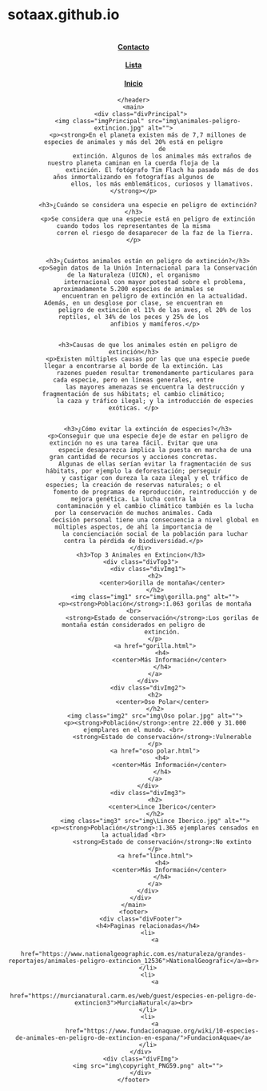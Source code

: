 # sotaax.github.io
<!DOCTYPE html>
<html lang="en">

<head>
    <meta charset="UTF-8">
    <meta http-equiv="X-UA-Compatible" content="IE=edge">
    <meta name="viewport" content="width=device-width, initial-scale=1.0">
    <link rel="stylesheet" href="index.css">
    <link rel="icon" type="image/jpg" href="img\e2d51b2b7755599b5cc266fa0ecabac2.jpg" />
    <title>exitnmur</title>
</head>

<body>
    <header>
        <div class="logo">
            <a href="Inicio.html"><img class="imgLogo" src="img\logo.png" alt=""></a>
        </div>
        <nav class="divNav">
            <a href="Contacto.html">
                <h4>Contacto</h4>
            </a>
            <a href="Lista.html">
                <h4>Lista</h4>
            </a>
            <a class="" href="Inicio.html">
                <h4>Inicio</h4>
            </a>
        </nav>

    </header>
    <main>
        <div class="divPrincipal">
            <img class="imgPrincipal" src="img\animales-peligro-extincion.jpg" alt="">
            <p><strong>En el planeta existen más de 7,7 millones de especies de animales y más del 20% está en peligro
                    de
                    extinción. Algunos de los animales más extraños de nuestro planeta caminan en la cuerda floja de la
                    extinción. El fotógrafo Tim Flach ha pasado más de dos años inmortalizando en fotografías algunos de
                    ellos, los más emblemáticos, curiosos y llamativos.</strong></p>

            <h3>¿Cuándo se considera una especie en peligro de extinción?</h3>
            <p>Se considera que una especie está en peligro de extinción cuando todos los representantes de la misma
                corren el riesgo de desaparecer de la faz de la Tierra. </p>


            <h3>¿Cuántos animales están en peligro de extinción?</h3>
            <p>Según datos de la Unión Internacional para la Conservación de la Naturaleza (UICN), el organismo
                internacional con mayor potestad sobre el problema, aproximadamente 5.200 especies de animales se
                encuentran en peligro de extinción en la actualidad. Además, en un desglose por clase, se encuentran en
                peligro de extinción el 11% de las aves, el 20% de los reptiles, el 34% de los peces y 25% de los
                anfibios y mamíferos.</p>


            <h3>Causas de que los animales estén en peligro de extinción</h3>
            <p>Existen múltiples causas por las que una especie puede llegar a encontrarse al borde de la extinción. Las
                razones pueden resultar tremendamente particulares para cada especie, pero en líneas generales, entre
                las mayores amenazas se encuentra la destrucción y fragmentación de sus hábitats; el cambio climático;
                la caza y tráfico ilegal; y la introducción de especies exóticas. </p>


            <h3>¿Cómo evitar la extinción de especies?</h3>
            <p>Conseguir que una especie deje de estar en peligro de extinción no es una tarea fácil. Evitar que una
                especie desaparezca implica la puesta en marcha de una gran cantidad de recursos y acciones concretas.
                Algunas de ellas serían evitar la fragmentación de sus hábitats, por ejemplo la deforestación; perseguir
                y castigar con dureza la caza ilegal y el tráfico de especies; la creación de reservas naturales; o el
                fomento de programas de reproducción, reintroducción y de mejora genética. La lucha contra la
                contaminación y el cambio climático también es la lucha por la conservación de muchos animales. Cada
                decisión personal tiene una consecuencia a nivel global en múltiples aspectos, de ahí la importancia de
                la concienciación social de la población para luchar contra la pérdida de biodiversidad.</p>
        </div>
        <h3>Top 3 Animales en Extincion</h3>
        <div class="divTop3">
            <div class="divImg1">
                <h2>
                    <center>Gorilla de montaña</center>
                </h2>
                <img class="img1" src="img\gorilla.png" alt="">
                <p><strong>Población</strong>:1.063 gorilas de montaña <br>
                    <strong>Estado de conservación</strong>:Los gorilas de montaña están considerados en peligro de
                    extinción.
                </p>
                <a href="gorilla.html">
                    <h4>
                        <center>Más Información</center>
                    </h4>
                </a>
            </div>
            <div class="divImg2">
                <h2>
                    <center>Oso Polar</center>
                </h2>
                <img class="img2" src="img\Oso polar.jpg" alt="">
                <p><strong>Población</strong>:entre 22.000 y 31.000 ejemplares en el mundo. <br>
                    <strong>Estado de conservación</strong>:Vulnerable
                </p>
                <a href="oso polar.html">
                    <h4>
                        <center>Más Información</center>
                    </h4>
                </a>
            </div>
            <div class="divImg3">
                <h2>
                    <center>Lince Iberico</center>
                </h2>
                <img class="img3" src="img\Lince Iberico.jpg" alt="">
                <p><strong>Población</strong>:1.365 ejemplares censados en la actualidad <br>
                    <strong>Estado de conservación</strong>:No extinto
                </p>
                <a href="lince.html">
                    <h4>
                        <center>Más Información</center>
                    </h4>
                </a>
            </div>
        </div>
    </main>
    <footer>
        <div class="divFooter">
            <h4>Paginas relacionadas</h4>
            <li>
                <a
                    href="https://www.nationalgeographic.com.es/naturaleza/grandes-reportajes/animales-peligro-extincion_12536">NationalGeografic</a><br>
            </li>
            <li>
                <a
                    href="https://murcianatural.carm.es/web/guest/especies-en-peligro-de-extincion3">MurciaNatural</a><br>
            </li>
            <li>
                <a
                    href="https://www.fundacionaquae.org/wiki/10-especies-de-animales-en-peligro-de-extincion-en-espana/">FundacionAquae</a>
            </li>
        </div>
        <div class="divFImg">
            <img src="img\copyright_PNG59.png" alt="">
        </div>
    </footer>
</body>

</html>
